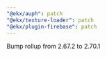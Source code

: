 ```yaml
---
"@ekx/auph": patch
"@ekx/texture-loader": patch
"@ekx/plugin-firebase": patch
---
```


Bump rollup from 2.67.2 to 2.70.1
